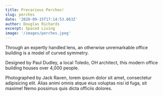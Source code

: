 ```yaml
---
title: Precarious Perches!
slug: perches
date: '2020-09-15T17:14:53.863Z'
author: Douglas Richards
excerpt: Spaced Living
image: '/images/perches.jpeg'
---
```


Through an expertly handled lens, an otherwise unremarkable office building is a model of curved symmetry.

Designed by Paul Dudley, a local Toledo, OH architect, this modern office building houses over 4,000 people.

Photographed by Jack Raven, lorem ipsum dolor sit amet, consectetur adipisicing elit. Alias animi omnis atque eius voluptas nisi id fuga, sit maxime! Nemo possimus quis dicta officiis dolores.
